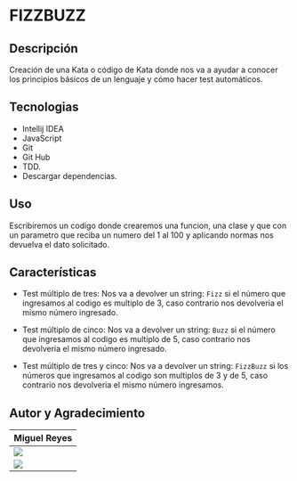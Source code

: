 # FIZZBUZZ
## Descripción

Creación de una Kata o código de Kata donde nos va a ayudar a conocer los principios básicos 
de un lenguaje y cómo hacer test automáticos.

## Tecnologias

- Intellij IDEA
- JavaScript
- Git
- Git Hub
- TDD.
- Descargar dependencias.
## Uso

Escribiremos un codigo donde crearemos una funcion, una clase y que con un parametro que reciba un numero
del 1 al 100 y aplicando normas nos devuelva el dato solicitado.

## Características
- Test múltiplo de tres: Nos va a devolver un string: `Fizz` si el número que ingresamos al 
codigo es multiplo de 3, caso contrario nos devolveria el mismo número ingresado.

- Test múltiplo de cinco: Nos va a devolver un string: `Buzz` si el número que ingresamos al
  codigo es multiplo de 5, caso contrario nos devolveria el mismo número ingresado.

- Test múltiplo de tres y cinco: Nos va a devolver un string: `FizzBuzz` si los números que ingresamos al
  codigo son multiplos de 3 y de 5, caso contrario nos devolveria el mismo número ingresamos.

  
## Autor y Agradecimiento

|                                                                                  **Miguel Reyes**                                                                                    |
| ----------------------------------------------------------------------------------------------------------------------------------------------------------------------------------- |
| <a href="https://github.com/MIANREVA2024"> <img src="https://img.shields.io/badge/github-%23121011.svg?&style=for-the-badge&logo=github&logoColor=white"/></a>             |
| <a href="https://www.linkedin.com/in/miguelreyesvasquez/"> <img src="https://img.shields.io/badge/linkedin%20-%230077B5.svg?&style=for-the-badge&logo=linkedin&logoColor=white"/></a> |